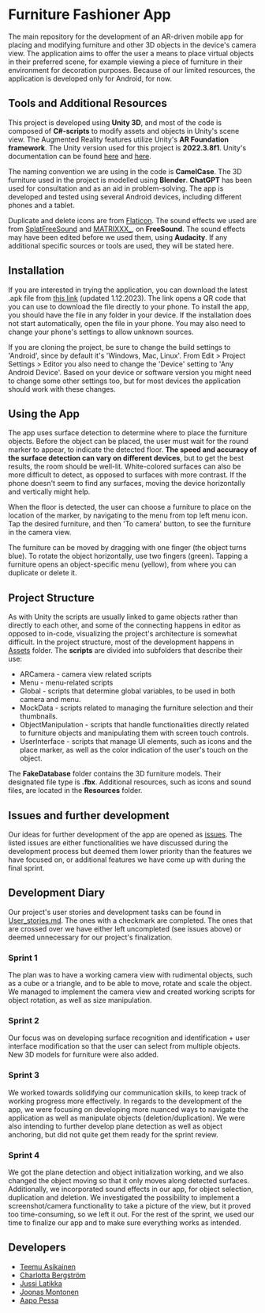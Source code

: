 # Furniture Fashioner App
The main repository for the development of an AR-driven mobile app for placing and modifying furniture and other 3D objects in the device's camera view. The application aims to offer the user a means to place virtual objects in their preferred scene, for example viewing a piece of furniture in their environment for decoration purposes. Because of our limited resources, the application is developed only for Android, for now.

## Tools and Additional Resources
This project is developed using **Unity 3D**, and most of the code is composed of **C#-scripts** to modify assets and objects in Unity's scene view. The Augmented Reality features utilize Unity's **AR Foundation framework**. The Unity version used for this project is **2022.3.8f1**. Unity's documentation can be found [here](https://docs.unity.com/) and [here](https://docs.unity3d.com/Manual/index.html).

The naming convention we are using in the code is **CamelCase**. The 3D furniture used in the project is modelled using **Blender**. **ChatGPT** has been used for consultation and as an aid in problem-solving. The app is developed and tested using several Android devices, including different phones and a tablet.

Duplicate and delete icons are from [Flaticon](https://www.flaticon.com/). The sound effects we used are from [SplatFreeSound](https://freesound.org/people/SplatFreeSound/sounds/413690/) and [MATRIXXX_](https://freesound.org/people/MATRIXXX_/sounds/506546/), on **FreeSound**. The sound effects may have been edited before we used them, using **Audacity**. 
If any additional specific sources or tools are used, they will be stated here.

## Installation
If you are interested in trying the application, you can download the latest .apk file from [this link](https://developer.cloud.unity3d.com/share/share.html?shareId=qQEogVJ29HgMsvJCw6--Wqv4CH1xo6W7PDsbow1O4nw) (updated 1.12.2023). The link opens a QR code that you can use to download the file directly to your phone.
To install the app, you should have the file in any folder in your device. If the installation does not start automatically, open the file in your phone. You may also need to change your phone's settings to allow unknown sources.

If you are cloning the project, be sure to change the build settings to 'Android', since by default it's 'Windows, Mac, Linux'. From Edit > Project Settings > Editor you also need to change the 'Device' setting to 'Any Android Device'. Based on your device or software version you might need to change some other settings too, but for most devices the application should work with these changes.

## Using the App
The app uses surface detection to determine where to place the furniture objects. Before the object can be placed, the user must wait for the round marker to appear, to indicate the detected floor. **The speed and accuracy of the surface detection can vary on different devices**, but to get the best results, the room should be well-lit. White-colored surfaces can also be more difficult to detect, as opposed to surfaces with more contrast. If the phone doesn't seem to find any surfaces, moving the device horizontally and vertically might help.

When the floor is detected, the user can choose a furniture to place on the location of the marker, by navigating to the menu from top left menu icon. Tap the desired furniture, and then 'To camera' button, to see the furniture in the camera view.

The furniture can be moved by dragging with one finger (the object turns blue). To rotate the object horizontally, use two fingers (green). Tapping a furniture opens an object-specific menu (yellow), from where you can duplicate or delete it. 

## Project Structure
As with Unity the scripts are usually linked to game objects rather than directly to each other, and some of the connecting happens in editor as opposed to in-code, visualizing the project's architecture is somewhat difficult. In the project structure, most of the development happens in [Assets](https://github.com/Furniture-Fashioner-Team/furniture-fashioner-app-android/tree/main/Assets) folder. The **scripts** are divided into subfolders that describe their use: 
- ARCamera - camera view related scripts
- Menu - menu-related scripts
- Global - scripts that determine global variables, to be used in both camera and menu.
- MockData - scripts related to managing the furniture selection and their thumbnails.
- ObjectManipulation - scripts that handle functionalities directly related to furniture objects and manipulating them with screen touch controls.
- UserInterface - scripts that manage UI elements, such as icons and the place marker, as well as the color indication of the user's touch on the object.

The **FakeDatabase** folder contains the 3D furniture models. Their designated file type is **.fbx**. Additional resources, such as icons and sound files, are located in the **Resources** folder. 

## Issues and further development
Our ideas for further development of the app are opened as [issues](https://github.com/Furniture-Fashioner-Team/furniture-fashioner-app-android/issues). The listed issues are either functionalities we have discussed during the development process but deemed them lower priority than the features we have focused on, or additional features we have come up with during the final sprint.

## Development Diary
Our project's user stories and development tasks can be found in [User_stories.md](https://github.com/Furniture-Fashioner-Team/furniture-fashioner-app-android/blob/main/user_stories.md). The ones with a checkmark are completed. The ones that are crossed over we have either left uncompleted (see issues above) or deemed unnecessary for our project's finalization.

### Sprint 1
The plan was to have a working camera view with rudimental objects, such as a cube or a triangle, and to be able to move, rotate and scale the object. We managed to implement the camera view and created working scripts for object rotation, as well as size manipulation.

### Sprint 2 
Our focus was on developing surface recognition and identification + user interface modification so that the user can select from multiple objects. New 3D models for furniture were also added.

### Sprint 3
We worked towards solidifying our communication skills, to keep track of working progress more effectively. In regards to the development of the app, we were focusing on developing more nuanced ways to navigate the application as well as manipulate objects (deletion/duplication). We were also intending to further develop plane detection as well as object anchoring, but did not quite get them ready for the sprint review.

### Sprint 4
We got the plane detection and object initialization working, and we also changed the object moving so that it only moves along detected surfaces. Additionally, we incorporated sound effects in our app, for object selection, duplication and deletion. We investigated the possibility to implement a screenshot/camera functionality to take a picture of the view, but it proved too time-consuming, so we left it out. For the rest of the sprint, we used our time to finalize our app and to make sure everything works as intended.

## Developers
* [Teemu Asikainen](https://github.com/hhteemu)<br>
* [Charlotta Bergström](https://github.com/charlbergs)<br>
* [Jussi Latikka](https://github.com/JJLatikka)<br>
* [Joonas Montonen](https://github.com/F0rsu)<br>
* [Aapo Pessa](https://github.com/Tuhkamo)
